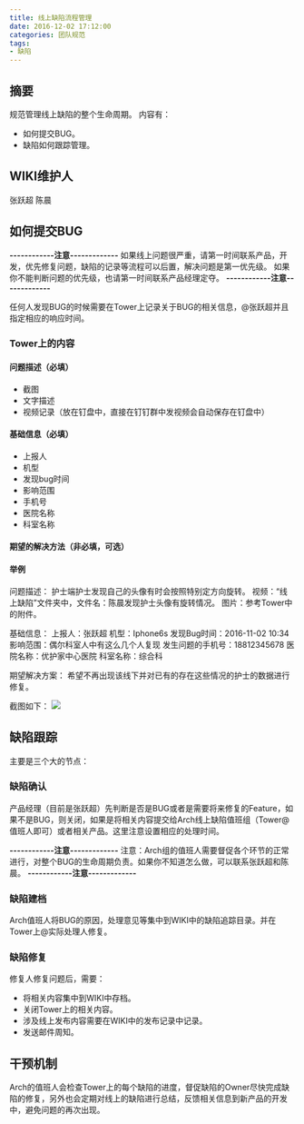 ```yaml
---
title: 线上缺陷流程管理
date: 2016-12-02 17:12:00
categories: 团队规范
tags:
- 缺陷
---
```


## 摘要
规范管理线上缺陷的整个生命周期。
内容有：
- 如何提交BUG。
- 缺陷如何跟踪管理。

<!--more-->

## WIKI维护人
张跃超
陈晨

## 如何提交BUG

**------------注意-------------**
如果线上问题很严重，请第一时间联系产品，开发，优先修复问题，缺陷的记录等流程可以后置，解决问题是第一优先级。
如果你不能判断问题的优先级，也请第一时间联系产品经理定夺。
**------------注意-------------**


任何人发现BUG的时候需要在Tower上记录关于BUG的相关信息，@张跃超并且指定相应的响应时间。


### Tower上的内容

#### 问题描述（必填）
- 截图
- 文字描述
- 视频记录（放在钉盘中，直接在钉钉群中发视频会自动保存在钉盘中）

#### 基础信息（必填）
- 上报人
- 机型
- 发现bug时间
- 影响范围
- 手机号
- 医院名称
- 科室名称

#### 期望的解决方法（非必填，可选）


#### 举例

问题描述：
护士端护士发现自己的头像有时会按照特别定方向旋转。
视频：“线上缺陷”文件夹中，文件名：陈晨发现护士头像有旋转情况。
图片：参考Tower中的附件。

基础信息：
上报人：张跃超
机型：Iphone6s
发现Bug时间：2016-11-02 10:34
影响范围：偶尔科室人中有这么几个人复现
发生问题的手机号：18812345678
医院名称：优护家中心医院
科室名称：综合科

期望解决方案：
希望不再出现该线下并对已有的存在这些情况的护士的数据进行修复。

截图如下：
![](/media/14807543361767.jpg)


## 缺陷跟踪
主要是三个大的节点：
### 缺陷确认
产品经理（目前是张跃超）先判断是否是BUG或者是需要将来修复的Feature，如果不是BUG，则关闭，如果是将相关内容提交给Arch线上缺陷值班组（Tower@值班人即可）或者相关产品。这里注意设置相应的处理时间。

**------------注意-------------**
注意：Arch组的值班人需要督促各个环节的正常进行，对整个BUG的生命周期负责。如果你不知道怎么做，可以联系张跃超和陈晨。
**------------注意-------------**


### 缺陷建档
Arch值班人将BUG的原因，处理意见等集中到WIKI中的缺陷追踪目录。并在Tower上@实际处理人修复。
### 缺陷修复
修复人修复问题后，需要：
- 将相关内容集中到WIKI中存档。
- 关闭Tower上的相关内容。
- 涉及线上发布内容需要在WIKI中的发布记录中记录。
- 发送邮件周知。

## 干预机制

Arch的值班人会检查Tower上的每个缺陷的进度，督促缺陷的Owner尽快完成缺陷的修复，另外也会定期对线上的缺陷进行总结，反馈相关信息到新产品的开发中，避免问题的再次出现。

